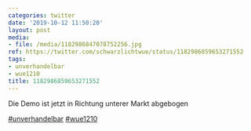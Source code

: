 ```yaml
---
categories: twitter
date: '2019-10-12 11:50:20'
layout: post
media:
- file: /media/1182986847078752256.jpg
ref: https://twitter.com/schwarzlichtwue/status/1182986859653271552
tags:
- unverhandelbar
- wue1210
title: 1182986859653271552
---
```

Die Demo ist jetzt in Richtung unterer Markt abgebogen

[#unverhandelbar](/t/unverhandelbar) [#wue1210](/t/wue1210) 